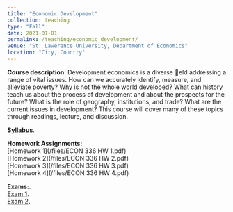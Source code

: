 ```yaml
---
title: "Economic Development"
collection: teaching
type: "Fall"
date: 2021-01-01
permalink: /teaching/economic_development/
venue: "St. Lawerence University, Department of Economics"
location: "City, Country"
---
```



**Course description**: Development economics is a diverse eld addressing a range of vital issues. How can we accurately identify,
measure, and alleviate poverty? Why is not the whole world developed? What can history teach us about the
process of development and about the prospects for the future? What is the role of geography, institutions,
and trade? What are the current issues in development? This course will cover many of these topics through
readings, lecture, and discussion.


[**Syllabus**](https://github.com/amirtayebi/amirtayebi.github.io/blob/master/files/ECON336_Syllabus.pdf).   


**Homework Assignments:**.   
[Homework 1](/files/ECON 336 HW 1.pdf)   
[Homework 2](/files/ECON 336 HW 2.pdf)   
[Homework 3](/files/ECON 336 HW 3.pdf)   
[Homework 4](/files/ECON 336 HW 4.pdf)    

**Exams:**.   
[Exam 1](/files/ECON_336_Test_1.pdf).  
[Exam 2](/files/ECON_336_Test_2.pdf).  
